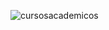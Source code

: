 ![cursosacademicos](https://user-images.githubusercontent.com/84742648/185251329-ec7067f5-49fa-4a85-9ff1-1d0a8ea63b11.png)
